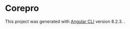 # Corepro

This project was generated with [Angular CLI](https://github.com/angular/angular-cli) version 8.2.3.
.

